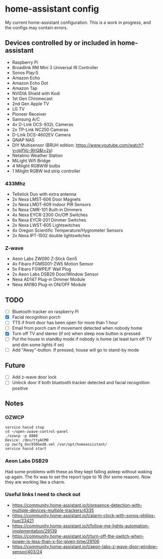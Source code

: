 # home-assistant config
My current home-assistant configuration. This is a work in progress, and the configs may contain errors.

## Devices controlled by or included in home-assistant
* Raspberry Pi
* Broadlink RM Mini 3 Universal IR Controller
* Sonos Play:5
* Amazon Echo
* Amazon Echo Dot
* Amazon Tap
* NVIDIA Shield with Kodi
* 1st Gen Chromecast
* 2nd Gen Apple TV
* LG TV
* Pioneer Receiver
* Samsung A/C
* 4x D-Link DCS-932L Cameras
* 2x TP-Link NC250 Cameras
* D-Link DCS-4602EV Camera
* QNAP NAS
* DIY Multisensor (BRUH edition: https://www.youtube.com/watch?v=jpjfVc-9IrQ&t=2s)
* Netatmo Weather Station
* MiLight Wifi Bridge
 * 4 Milight RGBWW bulbs
 * 1 Milight RGBW led strip controller

### 433Mhz
* Tellstick Duo with extra antenna
* 2x Nexa LMST-606 Door Magnets
* 2x Nexa LMDT-609 Indoor PIR Sensors
* 5x Nexa CMR-101 Built-in Dimmers
* 4x Nexa EYCR-2300 On/Off Switches
* 6x Nexa EYCR-201 Dimmer Switches
* 2x Nexa LWST-605 Lightswitches
* 4x Oregon Scientific Temperature/Hygrometer Sensors
* 2x Nexa IPT-1502 double lightswitches

### Z-wave
* Aeon Labs ZW090 Z-Stick Gen5
* 4x Fibaro FGMS001-ZW5 Motion Sensor
* 5x Fibaro FGWPE/F Wall Plug
* 2x Aeon Labs DSB29 Door/Window Sensor
* Nexa AD147 Plug-in Dimmer Module
* Nexa AN180 Plug-in ON/OFF Module

## TODO
- [ ] Bluetooth tracker on raspberry Pi
- [x] Facial recognition porch
- [ ] TTS if front door has been open for more than 1 hour
- [ ] Email from porch cam if movement detected when nobody home
- [x] Turn off TV and stereo (if on) when sleep now button is pressed
- [ ] Put the house in standby mode if nobody is home (at least turn off TV and dim some lights if on)
- [ ] Add "Away"-button. If pressed, house will go to stand-by mode

## Future
- [ ] Add z-wave door lock
- [ ] Unlock door if both bluetooth tracker detected and facial recognition positive

## Notes
### OZWCP
```
service hassd stop
cd ~/open-zwave-control-panel
./ozwcp -p 8888
Device: /dev/ttyACM0
cp zwcfg_0xc930bed8.xml /var/opt/homeassistant/
service hassd start
```

### Aeon Labs DSB29
Had some problems with these as they kept falling asleep without waking up again. 
The fix was to set the report type to 16 (for some reason). Now they are working like a charm.

### Useful links I need to check out
* https://community.home-assistant.io/t/presence-detection-with-multiple-devices-multiple-trackers/4335
* https://community.home-assistant.io/t/alarm-clock-with-sonos-philips-hue/23421
* https://community.home-assistant.io/t/follow-me-lights-automation-implementation/29139
* https://community.home-assistant.io/t/turn-off-the-switch-when-power-is-less-than-x-for-given-time/29106
* https://community.home-assistant.io/t/aeon-labs-z-wave-door-window-sensor/403/24
